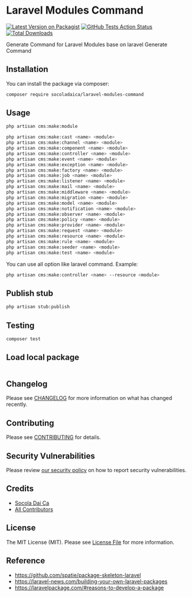 # Laravel Modules Command

[![Latest Version on Packagist](https://img.shields.io/packagist/v/socoladaica/laravel-modules-command.svg?style=flat-square)](https://packagist.org/packages/socoladaica/laravel-modules-command)
[![GitHub Tests Action Status](https://img.shields.io/github/workflow/status/socoladaica/laravel-modules-command/Tests?label=tests)](https://github.com/socoladaica/laravel-modules-command/actions?query=workflow%3ATests+branch%3Amaster)
[![Total Downloads](https://img.shields.io/packagist/dt/socoladaica/laravel-modules-command.svg?style=flat-square)](https://packagist.org/packages/socoladaica/laravel-modules-command)

Generate Command for Laravel Modules base on laravel Generate Command

## Installation

You can install the package via composer:

```bash
composer require socoladaica/laravel-modules-command
```

## Usage

```bash
php artisan cms:make:module

php artisan cms:make:cast <name> <module>
php artisan cms:make:channel <name> <module> 
php artisan cms:make:component <name> <module> 
php artisan cms:make:controller <name> <module>
php artisan cms:make:event <name> <module>
php artisan cms:make:exception <name> <module> 
php artisan cms:make:factory <name> <module>
php artisan cms:make:job <name> <module>
php artisan cms:make:listener <name> <module> 
php artisan cms:make:mail <name> <module>
php artisan cms:make:middleware <name> <module> 
php artisan cms:make:migration <name> <module>
php artisan cms:make:model <name> <module>
php artisan cms:make:notification <name> <module>
php artisan cms:make:observer <name> <module>
php artisan cms:make:policy <name> <module>
php artisan cms:make:provider <name> <module>
php artisan cms:make:request <name> <module>
php artisan cms:make:resource <name> <module>
php artisan cms:make:rule <name> <module>
php artisan cms:make:seeder <name> <module>
php artisan cms:make:test <name> <module>
```

You can use all option like laravel command. Example:
```bash
php artisan cms:make:controller <name> --resource <module>
```

## Publish stub

```bash
php artisan stub:publish
```

## Testing

```bash
composer test
```

## Load local package

```
```

## Changelog

Please see [CHANGELOG](CHANGELOG.md) for more information on what has changed recently.

## Contributing

Please see [CONTRIBUTING](.github/CONTRIBUTING.md) for details.

## Security Vulnerabilities

Please review [our security policy](../../security/policy) on how to report security vulnerabilities.

## Credits

- [Socola Dai Ca](https://github.com/SocolaDaiCa)
- [All Contributors](../../contributors)

## License

The MIT License (MIT). Please see [License File](LICENSE.md) for more information.

## Reference

- <https://github.com/spatie/package-skeleton-laravel>
- <https://laravel-news.com/building-your-own-laravel-packages>
- <https://laravelpackage.com/#reasons-to-develop-a-package>
